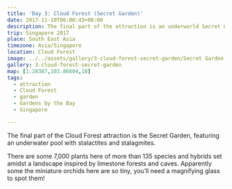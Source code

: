 ```yaml
---
title: 'Day 3: Cloud Forest (Secret Garden)'
date: 2017-11-10T06:00:43+00:00
description: The final part of the attraction is an underworld Secret Garden.
trip: Singapore 2017
place: South East Asia
timezone: Asia/Singapore
location: Cloud Forest
image: ../../assets/gallery/3-cloud-forest-secret-garden/Secret Garden (1).jpeg
gallery: 3-cloud-forest-secret-garden
map: [1.28387,103.86604,18]
tags:
  - attraction
  - Cloud Forest
  - garden
  - Gardens by the Bay
  - Singapore

---
```

The final part of the Cloud Forest attraction is the Secret Garden, featuring an underwater pool with stalactites and stalagmites.

There are some 7,000 plants here of more than 135 species and hybrids set amidst a landscape inspired by limestone forests and caves. Apparently some the miniature orchids here are so tiny, you’ll need a magnifying glass to spot them!
